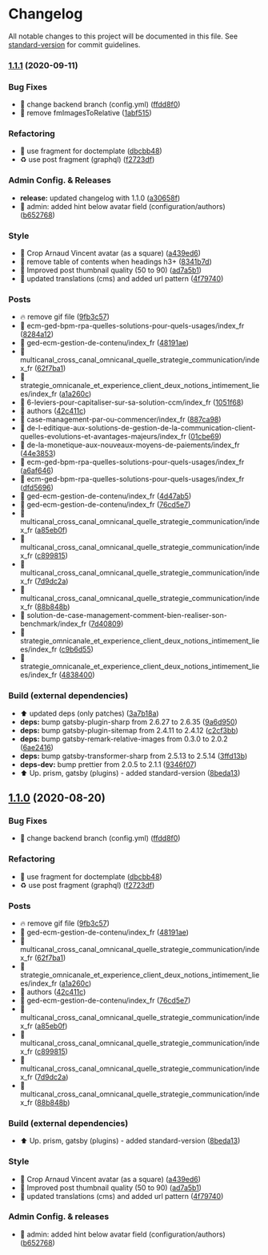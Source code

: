 # Changelog

All notable changes to this project will be documented in this file. See [standard-version](https://github.com/conventional-changelog/standard-version) for commit guidelines.

### [1.1.1](https://github.com/tessi-gdoc/blog-consulting-and-integration.tessi.eu/compare/v1.0.0...v1.1.1) (2020-09-11)


### Bug Fixes

* :bug: change backend branch (config.yml) ([ffdd8f0](https://github.com/tessi-gdoc/blog-consulting-and-integration.tessi.eu/commit/ffdd8f0f5625574f06caed74d884bb0c596436ca))
* :bug: remove fmImagesToRelative ([1abf515](https://github.com/tessi-gdoc/blog-consulting-and-integration.tessi.eu/commit/1abf5153137147ab199f8f4bbbe2943ee0492816))


### Refactoring

* :art: use fragment for doctemplate ([dbcbb48](https://github.com/tessi-gdoc/blog-consulting-and-integration.tessi.eu/commit/dbcbb48560df037375a7e6a67f8ca7f04ecb1bea))
* :recycle: use post fragment (graphql) ([f2723df](https://github.com/tessi-gdoc/blog-consulting-and-integration.tessi.eu/commit/f2723df9db78d7da0bb68a1f75d44df4ccbdc51b))


### Admin Config. & Releases

* **release:** updated changelog with 1.1.0 ([a30658f](https://github.com/tessi-gdoc/blog-consulting-and-integration.tessi.eu/commit/a30658f297d4dd401c9821c0122c9160df3ed4b4))
* :pencil: admin: added hint below avatar field (configuration/authors) ([b652768](https://github.com/tessi-gdoc/blog-consulting-and-integration.tessi.eu/commit/b6527682097ed14aa002902d58f52b2cd1aaa951))


### Style

* :art: Crop Arnaud Vincent avatar (as a square) ([a439ed6](https://github.com/tessi-gdoc/blog-consulting-and-integration.tessi.eu/commit/a439ed6e4c6be236d13a35b9c6157f13470c3553))
* :art: remove table of contents when headings h3+ ([8341b7d](https://github.com/tessi-gdoc/blog-consulting-and-integration.tessi.eu/commit/8341b7d4c58b510ca62334dc94d4c086d70bc356))
* :lipstick: Improved post thumbnail quality (50 to 90) ([ad7a5b1](https://github.com/tessi-gdoc/blog-consulting-and-integration.tessi.eu/commit/ad7a5b11ce8a7d50ec94e67d545b573732ad2c18))
* :pencil: updated translations (cms) and added url pattern ([4f79740](https://github.com/tessi-gdoc/blog-consulting-and-integration.tessi.eu/commit/4f797400398ae0cc1696b7e925b88f6c34c7edbf))


### Posts

* :fire: remove gif file ([9fb3c57](https://github.com/tessi-gdoc/blog-consulting-and-integration.tessi.eu/commit/9fb3c57249fccb0117d9310e1f7574286139a51b))
* :rocket: ecm-ged-bpm-rpa-quelles-solutions-pour-quels-usages/index_fr ([8284a12](https://github.com/tessi-gdoc/blog-consulting-and-integration.tessi.eu/commit/8284a126c6e4c0afaf356bace01946f82cacecfd))
* :rocket: ged-ecm-gestion-de-contenu/index_fr ([48191ae](https://github.com/tessi-gdoc/blog-consulting-and-integration.tessi.eu/commit/48191ae8d6782c63a9866f13f866185f7b0ca7ea))
* :rocket: multicanal_cross_canal_omnicanal_quelle_strategie_communication/index_fr ([62f7ba1](https://github.com/tessi-gdoc/blog-consulting-and-integration.tessi.eu/commit/62f7ba156b6135fe22e0ada983da359805285e99))
* :rocket: strategie_omnicanale_et_experience_client_deux_notions_intimement_liees/index_fr ([a1a260c](https://github.com/tessi-gdoc/blog-consulting-and-integration.tessi.eu/commit/a1a260cc9931b8fdcd5c7e60230a55b4707be8cd))
* :speech_balloon: 6-leviers-pour-capitaliser-sur-sa-solution-ccm/index_fr ([1051f68](https://github.com/tessi-gdoc/blog-consulting-and-integration.tessi.eu/commit/1051f689acad553f59a38b8999258935f284c4fa))
* :speech_balloon: authors ([42c411c](https://github.com/tessi-gdoc/blog-consulting-and-integration.tessi.eu/commit/42c411ce4895193b3e45601850fb524879b9bd44))
* :speech_balloon: case-management-par-ou-commencer/index_fr ([887ca98](https://github.com/tessi-gdoc/blog-consulting-and-integration.tessi.eu/commit/887ca98fe97345243827f576b92e56f2f9037515))
* :speech_balloon: de-l-editique-aux-solutions-de-gestion-de-la-communication-client-quelles-evolutions-et-avantages-majeurs/index_fr ([01cbe69](https://github.com/tessi-gdoc/blog-consulting-and-integration.tessi.eu/commit/01cbe6911515459089b7f330a81263a6168fd380))
* :speech_balloon: de-la-monetique-aux-nouveaux-moyens-de-paiements/index_fr ([44e3853](https://github.com/tessi-gdoc/blog-consulting-and-integration.tessi.eu/commit/44e3853719b9e4dfc40b085e2ae433f2289995b8))
* :speech_balloon: ecm-ged-bpm-rpa-quelles-solutions-pour-quels-usages/index_fr ([a6af646](https://github.com/tessi-gdoc/blog-consulting-and-integration.tessi.eu/commit/a6af64648d0e34e5f2ad5b64e0a3c557c57ee6e7))
* :speech_balloon: ecm-ged-bpm-rpa-quelles-solutions-pour-quels-usages/index_fr ([dfd5696](https://github.com/tessi-gdoc/blog-consulting-and-integration.tessi.eu/commit/dfd569662391bdbef06e164c90dd25ed01cf1419))
* :speech_balloon: ged-ecm-gestion-de-contenu/index_fr ([4d47ab5](https://github.com/tessi-gdoc/blog-consulting-and-integration.tessi.eu/commit/4d47ab5dbae85d2d2eaeaf9db0fc9f89549034dc))
* :speech_balloon: ged-ecm-gestion-de-contenu/index_fr ([76cd5e7](https://github.com/tessi-gdoc/blog-consulting-and-integration.tessi.eu/commit/76cd5e7d3d9bfebacc2e14e6c25ee50b758c9c16))
* :speech_balloon: multicanal_cross_canal_omnicanal_quelle_strategie_communication/index_fr ([a85eb0f](https://github.com/tessi-gdoc/blog-consulting-and-integration.tessi.eu/commit/a85eb0fe36f58a347c9acaecc6b1c1fb1278f7dc))
* :speech_balloon: multicanal_cross_canal_omnicanal_quelle_strategie_communication/index_fr ([c899815](https://github.com/tessi-gdoc/blog-consulting-and-integration.tessi.eu/commit/c899815d7fc2d3105a9fbb03af3948a089c16653))
* :speech_balloon: multicanal_cross_canal_omnicanal_quelle_strategie_communication/index_fr ([7d9dc2a](https://github.com/tessi-gdoc/blog-consulting-and-integration.tessi.eu/commit/7d9dc2a90e4ae57610fe2b60cc367ce1451efa2b))
* :speech_balloon: multicanal_cross_canal_omnicanal_quelle_strategie_communication/index_fr ([88b848b](https://github.com/tessi-gdoc/blog-consulting-and-integration.tessi.eu/commit/88b848bbc93a866e1dbe972c3202499602e689b1))
* :speech_balloon: solution-de-case-management-comment-bien-realiser-son-benchmark/index_fr ([7d40809](https://github.com/tessi-gdoc/blog-consulting-and-integration.tessi.eu/commit/7d4080924393bb54ba167632108be4e25002d34c))
* :speech_balloon: strategie_omnicanale_et_experience_client_deux_notions_intimement_liees/index_fr ([c9b6d55](https://github.com/tessi-gdoc/blog-consulting-and-integration.tessi.eu/commit/c9b6d55aa4034203a1572289d2b7cf64a37f17db))
* :speech_balloon: strategie_omnicanale_et_experience_client_deux_notions_intimement_liees/index_fr ([4838400](https://github.com/tessi-gdoc/blog-consulting-and-integration.tessi.eu/commit/4838400b0c980593c5d6b53e142732f4a670739a))


### Build (external dependencies)

* :arrow_up: updated deps (only patches) ([3a7b18a](https://github.com/tessi-gdoc/blog-consulting-and-integration.tessi.eu/commit/3a7b18a9839df02f2886ddd7d2ea1ec53a9df956))
* **deps:** bump gatsby-plugin-sharp from 2.6.27 to 2.6.35 ([9a6d950](https://github.com/tessi-gdoc/blog-consulting-and-integration.tessi.eu/commit/9a6d95076567f4f085535545dbf117953ea02bfd))
* **deps:** bump gatsby-plugin-sitemap from 2.4.11 to 2.4.12 ([c2cf3bb](https://github.com/tessi-gdoc/blog-consulting-and-integration.tessi.eu/commit/c2cf3bb8ade55471cfdcf127deb04857d6c9afb4))
* **deps:** bump gatsby-remark-relative-images from 0.3.0 to 2.0.2 ([6ae2416](https://github.com/tessi-gdoc/blog-consulting-and-integration.tessi.eu/commit/6ae2416092c60f4412631580862daae6e3eb0bb4))
* **deps:** bump gatsby-transformer-sharp from 2.5.13 to 2.5.14 ([3ffd13b](https://github.com/tessi-gdoc/blog-consulting-and-integration.tessi.eu/commit/3ffd13b3692905f574906628ca85c9b57cb69b06))
* **deps-dev:** bump prettier from 2.0.5 to 2.1.1 ([9346f07](https://github.com/tessi-gdoc/blog-consulting-and-integration.tessi.eu/commit/9346f07c7f6cd734034be027f6f26f762c266644))
* :arrow_up: Up. prism, gatsby (plugins) - added standard-version ([8beda13](https://github.com/tessi-gdoc/blog-consulting-and-integration.tessi.eu/commit/8beda13ac018b6384180af6feb218fdecb60d931))

## [1.1.0](https://github.com/tessi-gdoc/blog-consulting-and-integration.tessi.eu/compare/v1.0.0...v1.1.0) (2020-08-20)


### Bug Fixes

* :bug: change backend branch (config.yml) ([ffdd8f0](https://github.com/tessi-gdoc/blog-consulting-and-integration.tessi.eu/commit/ffdd8f0f5625574f06caed74d884bb0c596436ca))


### Refactoring

* :art: use fragment for doctemplate ([dbcbb48](https://github.com/tessi-gdoc/blog-consulting-and-integration.tessi.eu/commit/dbcbb48560df037375a7e6a67f8ca7f04ecb1bea))
* :recycle: use post fragment (graphql) ([f2723df](https://github.com/tessi-gdoc/blog-consulting-and-integration.tessi.eu/commit/f2723df9db78d7da0bb68a1f75d44df4ccbdc51b))


### Posts

* :fire: remove gif file ([9fb3c57](https://github.com/tessi-gdoc/blog-consulting-and-integration.tessi.eu/commit/9fb3c57249fccb0117d9310e1f7574286139a51b))
* :rocket: ged-ecm-gestion-de-contenu/index_fr ([48191ae](https://github.com/tessi-gdoc/blog-consulting-and-integration.tessi.eu/commit/48191ae8d6782c63a9866f13f866185f7b0ca7ea))
* :rocket: multicanal_cross_canal_omnicanal_quelle_strategie_communication/index_fr ([62f7ba1](https://github.com/tessi-gdoc/blog-consulting-and-integration.tessi.eu/commit/62f7ba156b6135fe22e0ada983da359805285e99))
* :rocket: strategie_omnicanale_et_experience_client_deux_notions_intimement_liees/index_fr ([a1a260c](https://github.com/tessi-gdoc/blog-consulting-and-integration.tessi.eu/commit/a1a260cc9931b8fdcd5c7e60230a55b4707be8cd))
* :speech_balloon: authors ([42c411c](https://github.com/tessi-gdoc/blog-consulting-and-integration.tessi.eu/commit/42c411ce4895193b3e45601850fb524879b9bd44))
* :speech_balloon: ged-ecm-gestion-de-contenu/index_fr ([76cd5e7](https://github.com/tessi-gdoc/blog-consulting-and-integration.tessi.eu/commit/76cd5e7d3d9bfebacc2e14e6c25ee50b758c9c16))
* :speech_balloon: multicanal_cross_canal_omnicanal_quelle_strategie_communication/index_fr ([a85eb0f](https://github.com/tessi-gdoc/blog-consulting-and-integration.tessi.eu/commit/a85eb0fe36f58a347c9acaecc6b1c1fb1278f7dc))
* :speech_balloon: multicanal_cross_canal_omnicanal_quelle_strategie_communication/index_fr ([c899815](https://github.com/tessi-gdoc/blog-consulting-and-integration.tessi.eu/commit/c899815d7fc2d3105a9fbb03af3948a089c16653))
* :speech_balloon: multicanal_cross_canal_omnicanal_quelle_strategie_communication/index_fr ([7d9dc2a](https://github.com/tessi-gdoc/blog-consulting-and-integration.tessi.eu/commit/7d9dc2a90e4ae57610fe2b60cc367ce1451efa2b))
* :speech_balloon: multicanal_cross_canal_omnicanal_quelle_strategie_communication/index_fr ([88b848b](https://github.com/tessi-gdoc/blog-consulting-and-integration.tessi.eu/commit/88b848bbc93a866e1dbe972c3202499602e689b1))


### Build (external dependencies)

* :arrow_up: Up. prism, gatsby (plugins) - added standard-version ([8beda13](https://github.com/tessi-gdoc/blog-consulting-and-integration.tessi.eu/commit/8beda13ac018b6384180af6feb218fdecb60d931))


### Style

* :art: Crop Arnaud Vincent avatar (as a square) ([a439ed6](https://github.com/tessi-gdoc/blog-consulting-and-integration.tessi.eu/commit/a439ed6e4c6be236d13a35b9c6157f13470c3553))
* :lipstick: Improved post thumbnail quality (50 to 90) ([ad7a5b1](https://github.com/tessi-gdoc/blog-consulting-and-integration.tessi.eu/commit/ad7a5b11ce8a7d50ec94e67d545b573732ad2c18))
* :pencil: updated translations (cms) and added url pattern ([4f79740](https://github.com/tessi-gdoc/blog-consulting-and-integration.tessi.eu/commit/4f797400398ae0cc1696b7e925b88f6c34c7edbf))


### Admin Config. & releases

* :pencil: admin: added hint below avatar field (configuration/authors) ([b652768](https://github.com/tessi-gdoc/blog-consulting-and-integration.tessi.eu/commit/b6527682097ed14aa002902d58f52b2cd1aaa951))
